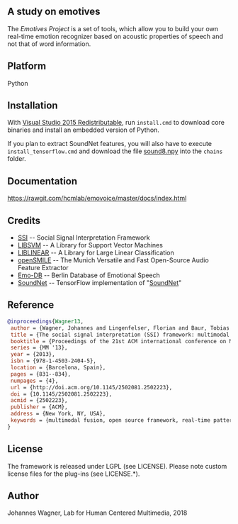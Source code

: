 ## A study on emotives

The _Emotives Project_ is a set of tools, which allow you to build your own real-time emotion recognizer based on acoustic properties of speech and not that of word information.

## Platform

Python

## Installation

With [Visual Studio 2015 Redistributable](https://www.microsoft.com/en-us/download/details.aspx?id=52685), run `install.cmd` to download core binaries and install an embedded version of Python.

If you plan to extract SoundNet features, you will also have to execute `install_tensorflow.cmd` and download the file [sound8.npy](https://drive.google.com/uc?export=download&id=0B9wE6h4m--wjR015M1RLZW45OEU) into the `chains` folder.

## Documentation

https://rawgit.com/hcmlab/emovoice/master/docs/index.html

## Credits
* [SSI](http://openssi.net) -- Social Signal Interpretation Framework
* [LIBSVM](https://www.csie.ntu.edu.tw/~cjlin/libsvm/) -- A Library for Support Vector Machines
* [LIBLINEAR](https://www.csie.ntu.edu.tw/~cjlin/liblinear/) -- A Library for Large Linear Classification
* [openSMILE](http://audeering.com/technology/opensmile/) -- The Munich Versatile and Fast Open-Source Audio Feature Extractor
* [Emo-DB](http://emodb.bilderbar.info/start.html) -- Berlin Database of Emotional Speech
* [SoundNet](https://github.com/eborboihuc/SoundNet-tensorflow) -- TensorFlow implementation of "[SoundNet](http://soundnet.csail.mit.edu/)"

## Reference

``` bibtex
@inproceedings{Wagner13,
 author = {Wagner, Johannes and Lingenfelser, Florian and Baur, Tobias and Damian, Ionut and Kistler, Felix and Andr{\'e}, Elisabeth},
 title = {The social signal interpretation (SSI) framework: multimodal signal processing and recognition in real-time},
 booktitle = {Proceedings of the 21st ACM international conference on Multimedia},
 series = {MM '13},
 year = {2013},
 isbn = {978-1-4503-2404-5},
 location = {Barcelona, Spain},
 pages = {831--834},
 numpages = {4},
 url = {http://doi.acm.org/10.1145/2502081.2502223},
 doi = {10.1145/2502081.2502223},
 acmid = {2502223},
 publisher = {ACM},
 address = {New York, NY, USA},
 keywords = {multimodal fusion, open source framework, real-time pattern recognition, social signal processing},
}
```
## License

The framework is released under LGPL (see LICENSE).
Please note custom license files for the plug-ins (see LICENSE.*).

##  Author

Johannes Wagner, Lab for Human Centered Multimedia, 2018
